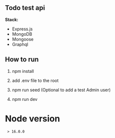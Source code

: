 ## Todo test api

**Stack:**
- Express.js
- MongoDB
- Mongoose
- Graphql

## How to run

1. npm install

2. add .env file to the root

3. npm run seed (Optional to add a test Admin user)

4. npm run dev


# Node version

``` 
 > 16.0.0
 ```
